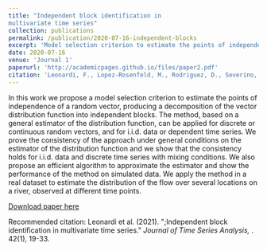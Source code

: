 ```yaml
---
title: "Independent block identification in
multivariate time series"
collection: publications
permalink: /publication/2020-07-16-independent-blocks
excerpt: 'Model selection criterion to estimate the points of independence of a random vector, producing a decomposition of the vector distribution function into independent blocks.'
date: 2020-07-16
venue: 'Journal 1'
paperurl: 'http://academicpages.github.io/files/paper2.pdf'
citation: 'Leonardi, F., Lopez‐Rosenfeld, M., Rodriguez, D., Severino, M. T., & Sued, M (2021). &quot;Independent block identification in multivariate time series.&quot; <i>Journal of Time Series Analysis, </i>. 42(1), 19-33.'
---
```

In this work we propose a model selection criterion to estimate the points of independence of a random vector, producing a decomposition of the vector distribution function into independent blocks. The method, based on a general estimator of the distribution function, can be applied for discrete or continuous random vectors, and for i.i.d. data or dependent time series. We prove the consistency of the approach under general conditions on the estimator of the distribution function and we show that the consistency holds for i.i.d. data and discrete time series with mixing conditions. We also propose an efficient algorithm to approximate the estimator and show the performance of the method on simulated data. We apply the method in a real dataset to estimate the distribution of the flow over several locations on a river, observed at different time points.

[Download paper here](http://academicpages.github.io/files/paper2.pdf)

Recommended citation: Leonardi et al. (2021). ";Independent block identification in multivariate time series." <i>Journal of Time Series Analysis, </i>. 42(1), 19-33.